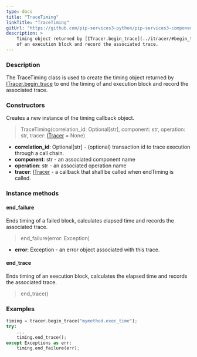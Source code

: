 ```yaml
---
type: docs
title: "TraceTiming"
linkTitle: "TraceTiming"
gitUrl: "https://github.com/pip-services3-python/pip-services3-components-python"
description: >
    Timing object returned by [ITracer.begin_trace](../itracer/#begin_trace) to end the timing
    of an execution block and record the associated trace.
---
```


### Description

The TraceTiming class is used to create the timing object returned by [ITracer.begin_trace](../itracer/#begin_trace) to end the timing of and execution block and record the associated trace.

### Constructors
Creates a new instance of the timing callback object.

> TraceTiming(correlation_id: Optional[str], component: str, operation: str, tracer: [ITracer](../itracer) = None)

- **correlation_id**: Optional[str] - (optional) transaction id to trace execution through a call chain.
- **component**: str - an associated component name
- **operation**: str - an associated operation name
- **tracer**: [ITracer](../itracer) - a callback that shall be called when endTiming is called.


### Instance methods

#### end_failure
Ends timing of a failed block, calculates elapsed time
and records the associated trace.

> end_failure(error: Exception)

- **error**: Exception - an error object associated with this trace.


#### end_trace
Ends timing of an execution block, calculates the elapsed time
and records the associated trace.

> end_trace()
 
### Examples

```python
timing = tracer.begin_trace("mymethod.exec_time");
try:
    ...
    timing.end_trace();
except Exceptions as err:
    timing.end_failure(err);
```
